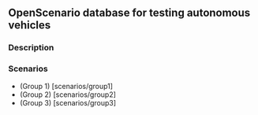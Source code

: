 ## OpenScenario database for testing autonomous vehicles

### Description




### Scenarios

- (Group 1) [scenarios/group1]
- (Group 2) [scenarios/group2]
- (Group 3) [scenarios/group3]
